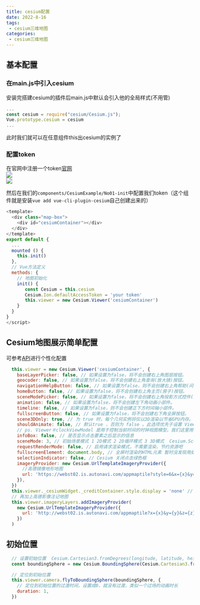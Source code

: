 ```yaml
---
title: cesium配置
date: 2022-8-16
tags:
 - cesium三维地图
categories: 
 - cesium三维地图
---
```



## 基本配置

### 在main.js中引入cesium

安装完搭建cesium的插件后main.js中默认会引入他的全局样式(不用管)
``` js
...
const cesium = require("cesium/Cesium.js");
Vue.prototype.cesium = cesium
...
```
此时我们就可以在任意组件this出cesium的实例了

### 配置token

在官网中注册一个token[官网](https://cesium.com/learn/)<br/>
![](https://p1-juejin.byteimg.com/tos-cn-i-k3u1fbpfcp/e93f53b11c7046a283ca0f2405081008~tplv-k3u1fbpfcp-zoom-in-crop-mark:3024:0:0:0.awebp?)
<br/>
![](https://p6-juejin.byteimg.com/tos-cn-i-k3u1fbpfcp/d5bfd721aa9542b494840147ef62f13c~tplv-k3u1fbpfcp-zoom-in-crop-mark:3024:0:0:0.awebp?
)

然后在我们的`components/CesiumExample/No01-init`中配置我们token（这个组件就是安装`vue add vue-cli-plugin-cesium`自己创建出来的）

```js
<template>
  <div class="map-box">
    <div id="cesiumContainer"></div>
  </div>
</template>
export default {
  ...
  mounted () {
    this.init()
  },
  // Vue方法定义
  methods: {
    // 地图初始化
    init() {
       const Cesium = this.cesium
       Cesium.Ion.defaultAccessToken = 'your token'
       this.viewer = new Cesium.Viewer('cesiumContainer')
    }
  }
}
</script>

```


## Cesium地图展示简单配置
可参考[API](http://cesium.xin/cesium/cn/Documentation1.95/index.html)进行个性化配置


```js
  this.viewer = new Cesium.Viewer('cesiumContainer', {
    baseLayerPicker: false, // 如果设置为false，将不会创建右上角图层按钮。
    geocoder: false, // 如果设置为false，将不会创建右上角查询(放大镜)按钮。
    navigationHelpButton: false, // 如果设置为false，则不会创建右上角帮助(问号)按钮。
    homeButton: false, // 如果设置为false，将不会创建右上角主页(房子)按钮。
    sceneModePicker: false, // 如果设置为false，将不会创建右上角投影方式控件(显示二三维切换按钮)。
    animation: false, // 如果设置为false，将不会创建左下角动画小部件。
    timeline: false, // 如果设置为false，则不会创建正下方时间轴小部件。
    fullscreenButton: false, // 如果设置为false，将不会创建右下角全屏按钮。
    scene3DOnly: true, // 为 true 时，每个几何实例将仅以3D渲染以节省GPU内存。
    shouldAnimate: false, // 默认true ，否则为 false 。此选项优先于设置 Viewer＃clockViewModel 。
    // ps. Viewer＃clockViewModel 是用于控制当前时间的时钟视图模型。我们这里用不到时钟，就把shouldAnimate设为false
    infoBox: false, // 是否显示点击要素之后显示的信息
    sceneMode: 3, // 初始场景模式 1 2D模式 2 2D循环模式 3 3D模式  Cesium.SceneMode
    requestRenderMode: false, // 启用请求渲染模式，不需要渲染，节约资源吧
    fullscreenElement: document.body, // 全屏时渲染的HTML元素 暂时没发现用处，虽然我关闭了全屏按钮，但是键盘按F11 浏览器也还是会进入全屏
    selectionIndicator: false, // Cesium 关闭点击绿色框
    imageryProvider: new Cesium.UrlTemplateImageryProvider({
      //高德镜像地形地图
      url: 'https://webst02.is.autonavi.com/appmaptile?style=6&x={x}&y={y}&z={z}',
    }),
  })
  this.viewer._cesiumWidget._creditContainer.style.display = 'none' // 隐藏版权
  // 再加上高德影像注记地图
  this.viewer.imageryLayers.addImageryProvider(
    new Cesium.UrlTemplateImageryProvider({
      url: 'http://webst02.is.autonavi.com/appmaptile?x={x}&y={y}&z={z}&lang=zh_cn&size=1&scale=1&style=8',
    })
  )
```
## 初始位置

``` js
  // 设置初始位置  Cesium.Cartesian3.fromDegrees(longitude, latitude, height, ellipsoid, result)
  const boundingSphere = new Cesium.BoundingSphere(Cesium.Cartesian3.fromDegrees(120.55538, 31.87532,100),15000)//地图坐标信息等....   球有多大

  // 定位到初始位置
  this.viewer.camera.flyToBoundingSphere(boundingSphere, {
    // 定位到初始位置的过渡时间，设置成0，就没有过渡，类似一个过场的动画时长
    duration: 1,
  })
```
